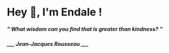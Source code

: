 <h1 title="head"> Hey 👋, I'm Endale !</h1>

**<h5><i>" What wisdom can you find that is greater than kindness? "</i></h5>**

*<b>___ Jean-Jacques Rousseau ___</b>*
